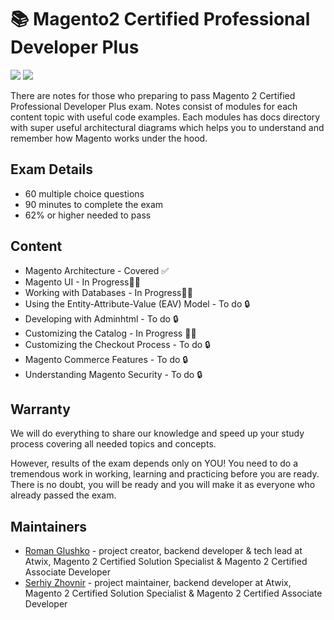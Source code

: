 <p align="center">
    <h1>📚 Magento2 Certified Professional Developer Plus</h1>
    <img src="https://img.shields.io/badge/WIP-Work%20In%20Progress-yellow.svg" />
    <a href="https://u.magento.com/magento-2-certified-professional-developer-plus"><img src="https://img.shields.io/badge/Guide-Official%20Preparation%20Guide-orange.svg?logo=magento" /></a>
</p>

There are notes for those who preparing to pass Magento 2 Certified Professional Developer Plus exam. 
Notes consist of modules for each content topic with useful code examples. Each modules has docs directory with super useful architectural diagrams which helps you to understand and remember how Magento works under the hood.

## Exam Details

* 60 multiple choice questions
* 90 minutes to complete the exam
* 62% or higher needed to pass

## Content
* Magento Architecture - Covered ✅
* Magento UI - In Progress👷‍♂️
* Working with Databases - In Progress👷‍♂️
* Using the Entity-Attribute-Value (EAV) Model - To do 🔒
* Developing with Adminhtml - To do 🔒
* Customizing the Catalog - In Progress 👷‍♂️
* Customizing the Checkout Process - To do 🔒
* Magento Commerce Features - To do 🔒
* Understanding Magento Security - To do 🔒

## Warranty

We will do everything to share our knowledge and speed up your study process covering all needed topics and concepts.

However, results of the exam depends only on YOU! 
You need to do a tremendous work in working, learning and practicing before you are ready.
There is no doubt, you will be ready and you will make it as everyone who already passed the exam. 

## Maintainers

* <a href="https://twitter.com/roma_glushko">Roman Glushko</a> - project creator, backend developer & tech lead at Atwix, Magento 2 Certified Solution Specialist & Magento 2 Certified Associate Developer
* <a href="https://twitter.com/serhiy_zhovnir">Serhiy Zhovnir</a> - project maintainer, backend developer at Atwix, Magento 2 Certified Solution Specialist & Magento 2 Certified Associate Developer
